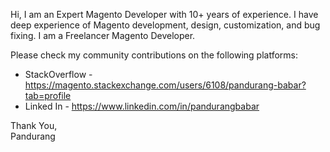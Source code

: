 Hi, I am an Expert Magento Developer with 10+ years of experience. I have deep experience of Magento development, design, customization, and bug fixing. I am a Freelancer Magento Developer.

Please check my community contributions on the following platforms:
- StackOverflow - https://magento.stackexchange.com/users/6108/pandurang-babar?tab=profile
- Linked In - https://www.linkedin.com/in/pandurangbabar

Thank You,<br>
Pandurang
